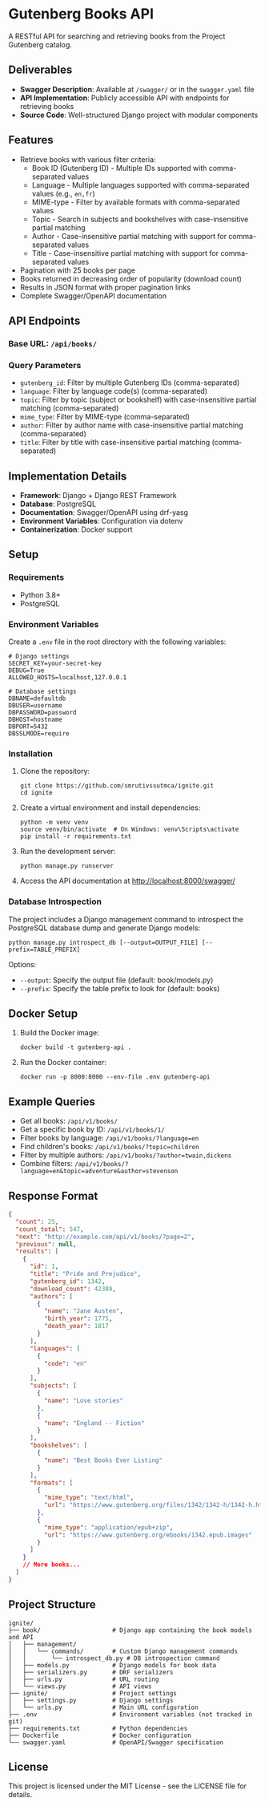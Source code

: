 # Gutenberg Books API

A RESTful API for searching and retrieving books from the Project Gutenberg catalog.

## Deliverables

- **Swagger Description**: Available at `/swagger/` or in the `swagger.yaml` file
- **API Implementation**: Publicly accessible API with endpoints for retrieving books
- **Source Code**: Well-structured Django project with modular components

## Features

- Retrieve books with various filter criteria:
  - Book ID (Gutenberg ID) - Multiple IDs supported with comma-separated values
  - Language - Multiple languages supported with comma-separated values (e.g., `en,fr`)
  - MIME-type - Filter by available formats with comma-separated values
  - Topic - Search in subjects and bookshelves with case-insensitive partial matching
  - Author - Case-insensitive partial matching with support for comma-separated values
  - Title - Case-insensitive partial matching with support for comma-separated values
- Pagination with 25 books per page
- Books returned in decreasing order of popularity (download count)
- Results in JSON format with proper pagination links
- Complete Swagger/OpenAPI documentation

## API Endpoints

### Base URL: `/api/books/`

### Query Parameters

- `gutenberg_id`: Filter by multiple Gutenberg IDs (comma-separated)
- `language`: Filter by language code(s) (comma-separated)
- `topic`: Filter by topic (subject or bookshelf) with case-insensitive partial matching (comma-separated)
- `mime_type`: Filter by MIME-type (comma-separated)
- `author`: Filter by author name with case-insensitive partial matching (comma-separated)
- `title`: Filter by title with case-insensitive partial matching (comma-separated)

## Implementation Details

- **Framework**: Django + Django REST Framework
- **Database**: PostgreSQL
- **Documentation**: Swagger/OpenAPI using drf-yasg
- **Environment Variables**: Configuration via dotenv
- **Containerization**: Docker support

## Setup

### Requirements

- Python 3.8+
- PostgreSQL

### Environment Variables

Create a `.env` file in the root directory with the following variables:
```
# Django settings
SECRET_KEY=your-secret-key
DEBUG=True
ALLOWED_HOSTS=localhost,127.0.0.1

# Database settings
DBNAME=defaultdb
DBUSER=username
DBPASSWORD=password
DBHOST=hostname
DBPORT=5432
DBSSLMODE=require
```

### Installation

1. Clone the repository:
   ```
   git clone https://github.com/smrutivssutmca/ignite.git
   cd ignite
   ```

2. Create a virtual environment and install dependencies:
   ```
   python -m venv venv
   source venv/bin/activate  # On Windows: venv\Scripts\activate
   pip install -r requirements.txt
   ```

3. Run the development server:
   ```
   python manage.py runserver
   ```

4. Access the API documentation at [http://localhost:8000/swagger/](http://localhost:8000/swagger/)

### Database Introspection

The project includes a Django management command to introspect the PostgreSQL database dump and generate Django models:

```
python manage.py introspect_db [--output=OUTPUT_FILE] [--prefix=TABLE_PREFIX]
```

Options:
- `--output`: Specify the output file (default: book/models.py)
- `--prefix`: Specify the table prefix to look for (default: books)

## Docker Setup

1. Build the Docker image:
   ```
   docker build -t gutenberg-api .
   ```

2. Run the Docker container:
   ```
   docker run -p 8000:8000 --env-file .env gutenberg-api
   ```

## Example Queries

- Get all books: `/api/v1/books/`
- Get a specific book by ID: `/api/v1/books/1/`
- Filter books by language: `/api/v1/books/?language=en`
- Find children's books: `/api/v1/books/?topic=children`
- Filter by multiple authors: `/api/v1/books/?author=twain,dickens`
- Combine filters: `/api/v1/books/?language=en&topic=adventure&author=stevenson`

## Response Format

```json
{
  "count": 25,
  "count_total": 547,
  "next": "http://example.com/api/v1/books/?page=2",
  "previous": null,
  "results": [
    {
      "id": 1,
      "title": "Pride and Prejudice",
      "gutenberg_id": 1342,
      "download_count": 42389,
      "authors": [
        {
          "name": "Jane Austen",
          "birth_year": 1775,
          "death_year": 1817
        }
      ],
      "languages": [
        {
          "code": "en"
        }
      ],
      "subjects": [
        {
          "name": "Love stories"
        },
        {
          "name": "England -- Fiction"
        }
      ],
      "bookshelves": [
        {
          "name": "Best Books Ever Listing"
        }
      ],
      "formats": [
        {
          "mime_type": "text/html",
          "url": "https://www.gutenberg.org/files/1342/1342-h/1342-h.htm"
        },
        {
          "mime_type": "application/epub+zip",
          "url": "https://www.gutenberg.org/ebooks/1342.epub.images"
        }
      ]
    }
    // More books...
  ]
}
```

## Project Structure

```
ignite/
├── book/                    # Django app containing the book models and API
│   ├── management/
│   │   └── commands/        # Custom Django management commands
│   │       └── introspect_db.py # DB introspection command
│   ├── models.py            # Django models for book data
│   ├── serializers.py       # DRF serializers
│   ├── urls.py              # URL routing
│   └── views.py             # API views
├── ignite/                  # Project settings
│   ├── settings.py          # Django settings
│   └── urls.py              # Main URL configuration
├── .env                     # Environment variables (not tracked in git)
├── requirements.txt         # Python dependencies
├── Dockerfile               # Docker configuration
└── swagger.yaml             # OpenAPI/Swagger specification
```

## License

This project is licensed under the MIT License - see the LICENSE file for details. 